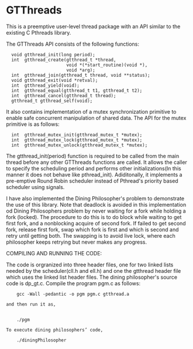 GTThreads
=========
This is a preemptive user-level thread package with an API similar to the existing C Pthreads library.

The GTThreads API consists of the following functions:


      void gtthread_init(long period);
      int  gtthread_create(gtthread_t *thread,
                           void *(*start_routine)(void *),
                           void *arg);
      int  gtthread_join(gtthread_t thread, void **status);
      void gtthread_exit(void *retval);
      int  gtthread_yield(void);
      int  gtthread_equal(gtthread_t t1, gtthread_t t2);
      int  gtthread_cancel(gtthread_t thread);
      gtthread_t gtthread_self(void);
      
It also contains implementation of a mutex synchronization primitive to enable safe concurrent manipulation of shared data. The API for the mutex primitive is as follows:
       
      int  gtthread_mutex_init(gtthread_mutex_t *mutex);
      int  gtthread_mutex_lock(gtthread_mutex_t *mutex);
      int  gtthread_mutex_unlock(gtthread_mutex_t *mutex);

The gtthread_init(period) function is required to be called from the main thread before any other GTThreads functions are called. It allows the caller to specify the scheduling period and performs other initializations(In this manner it does not behave like pthread_init). Adiditonally, it implements a pre-emptive Round Robin scheduler instead of Pthread's priority based scheduler using signals.

I have also implemented the Dining Philosopher's problem to demonstrate the use of this library. Note that deadlock is avoided in this implementation od Dining Philosophers problem by never waiting for a fork while holding a fork (locked). The procedure to do this is to do block while waiting to get first fork, and a nonblocking acquire of second fork. If failed to get second fork, release first fork, swap which fork is first and which is second and retry until getting both. The swapping is to avoid live lock, where each philosopher keeps retrying but never makes any progress.


COMPILING AND RUNNING THE CODE:

The code is orgranized into three header files, one for two linked lists needed by the scheduler(cll.h and ell.h) and one the gtthread header file which uses the linked list header files. The dining philosopher's source code is dp_gt.c. 
Compile the program pgm.c as follows:
	
		gcc -Wall -pedantic -o pgm pgm.c gtthread.a
	
	and then run it as,
	
		
		./pgm	
		
	To execute dining philosophers’ code,
	
		./diningPhilosopher

